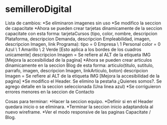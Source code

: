 ﻿# semilleroDigital
Lista de cambios:
  *Se eliminaron imagenes sin uso
  *Se modifico la seccion de capacitate
  *Ahora se pueden crear tarjetas dinamicamente de la seccion capacitate con esta forma:
  tarjetaCursos (tipo, color, nombre, descripcion Plataforma, descripcion Demanda, descripcion Empleabilidad, imagen, descripcion Imagen, link Programa):
  tipo = 0 Empresa \\ 1 Personal
  color = 0 Azul \\ 1 Amarillo \\ 2 Verde [Esto aplica a los bordes de los cuadros unicamente]
  descripcion Imagen = Se refiere al ALT de la etiqueta IMG [Mejora la accesibilidad de la pagina]
  *Ahora se pueden crear articulos dinamicamente en la seccion Blog de esta forma:
  articulo(titulo, sutitulo, parrafo, imagen, descripcion Imagen, linkArticulo, boton)
  descripcion Imagen = Se refiere al ALT de la etiqueta IMG [Mejora la accesibilidad de la pagina]
  *Se modifico el Header. Se elimino la pestaña ¿Quienes somos?. Se agrego detalle en la seccion seleccionada (Una linea azul)
  *Se corriguieron errores menores en la seccion de Contacto
  
  
Cosas para terminar:
  *Hacer la seccion equipo.
  *Definir si en el Header quedara inicio o se eliminara.
  *Terminar la seccion inicio adaptandola al nuevo wireframe.
  *Ver el modo responsive de las paginas Capacitate / Blog.
  
